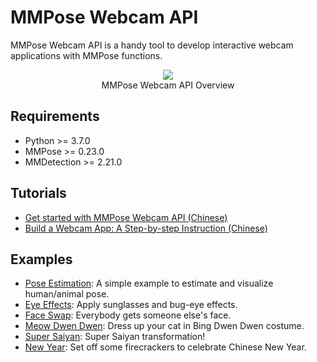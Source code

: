 # MMPose Webcam API

MMPose Webcam API is a handy tool to develop interactive webcam applications with MMPose functions.

<div align=center>
<img src="https://user-images.githubusercontent.com/15977946/153800450-2522efe8-bc11-457d-9037-d8aee4fc4f36.png">
</div>
<div align=center>
MMPose Webcam API Overview
</div>

## Requirements

* Python >= 3.7.0
* MMPose >= 0.23.0
* MMDetection >= 2.21.0

## Tutorials

* [Get started with MMPose Webcam API (Chinese)](/tools/webcam/docs/get_started_cn.md)
* [Build a Webcam App: A Step-by-step Instruction (Chinese)](/tools/webcam/docs/example_cn.md)

## Examples

* [Pose Estimation](/tools/webcam/configs/examples/): A simple example to estimate and visualize human/animal pose.
* [Eye Effects](/tools/webcam/configs/eyes/): Apply sunglasses and bug-eye effects.
* [Face Swap](/tools/webcam/configs/face_swap/): Everybody gets someone else's face.
* [Meow Dwen Dwen](/tools/webcam/configs/meow_dwen_dwen/): Dress up your cat in Bing Dwen Dwen costume.
* [Super Saiyan](/tools/webcam/configs/supersaiyan/): Super Saiyan transformation!
* [New Year](/tools/webcam/configs/newyear/): Set off some firecrackers to celebrate Chinese New Year.
